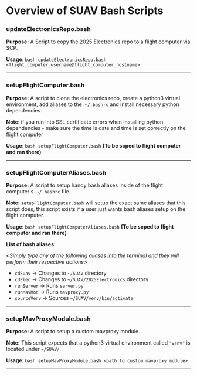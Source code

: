 # Overview of SUAV Bash Scripts

### updateElectronicsRepo.bash

**Purpose:** A Script to copy the 2025 Electronics repo to a flight computer via SCP.

**Usage**: `bash updateElectronicsRepo.bash <flight_computer_username@flight_computer_hostname>`

---

### setupFlightComputer.bash

**Purpose:** A script to clone the electronics repo, create a python3 virtual environment, add aliases to the .`~/.bashrc` and install necessary python dependencies. 

**Note**: if you run into SSL certificate errors when installing python dependencies - make sure the time is date and time is set correctly on the flight computer

**Usage**: `bash setupFlightComputer.bash` **(To be scped to flight computer and ran there)**

---

### setupFlightComputerAliases.bash
**Purpose:** A script to setup handy bash aliases inside of the flight computer's .`~/.bashrc` file. 

**Note**: `setupFlightComputer.bash` will setup the exact same aliases that this script does, this script exists if a user just wants bash aliases setup on the flight computer. 

**Usage**: `bash setupFlightComputerAliases.bash` **(To be scped to flight computer and ran there)**

**List of bash aliases**:

<*Simply type any of the following aliases into the terminal and they will perform their respective actions*>

- `cdSuav` -> Changes to `~/SUAV` directory
- `cdElec` -> Changes to `~/SUAV/2025Electronics` directory
- `runServer` -> Runs `server.py`
- `runMavMod` -> Runs `mavproxy.py`
- `sourceVenv` -> Sources `~/SUAV/venv/bin/activate`

---
### setupMavProxyModule.bash
**Purpose:** A script to setup a custom mavproxy module. 

**Note:** This script expects that a python3 virtual environment called `"venv"` is located under `~/SUAV/`.

**Usage**: `bash setupMavProxyModule.bash <path to custom mavproxy module>`

---
